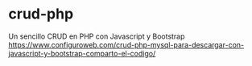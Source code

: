 # crud-php
Un sencillo CRUD en PHP con Javascript y Bootstrap
https://www.configuroweb.com/crud-php-mysql-para-descargar-con-javascript-y-bootstrap-comparto-el-codigo/
